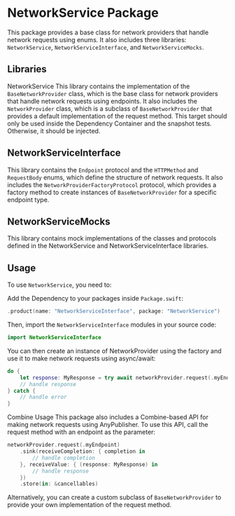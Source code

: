 # NetworkService Package
This package provides a base class for network providers that handle network requests using enums. It also includes three libraries: `NetworkService`, `NetworkServiceInterface`, and `NetworkServiceMocks`.

## Libraries
NetworkService
This library contains the implementation of the `BaseNetworkProvider` class, which is the base class for network providers that handle network requests using endpoints. It also includes the `NetworkProvider` class, which is a subclass of `BaseNetworkProvider` that provides a default implementation of the request method. This target should only be used inside the Dependency Container and the snapshot tests. Otherwise, it should be injected.

## NetworkServiceInterface
This library contains the `Endpoint` protocol and the `HTTPMethod` and `RequestBody` enums, which define the structure of network requests. It also includes the `NetworkProviderFactoryProtocol` protocol, which provides a factory method to create instances of `BaseNetworkProvider` for a specific endpoint type.

## NetworkServiceMocks
This library contains mock implementations of the classes and protocols defined in the NetworkService and NetworkServiceInterface libraries.

## Usage
To use `NetworkService`, you need to:

Add the Dependency to your packages inside `Package.swift`:
```swift
.product(name: "NetworkServiceInterface", package: "NetworkService")
```

Then, import the `NetworkServiceInterface` modules in your source code:
```swift
import NetworkServiceInterface
```
You can then create an instance of NetworkProvider using the factory and use it to make network requests using async/await:

```swift
do {
    let response: MyResponse = try await networkProvider.request(.myEndpoint)
    // handle response
} catch {
    // handle error
}
```


Combine Usage
This package also includes a Combine-based API for making network requests using AnyPublisher. To use this API, call the request method with an endpoint as the parameter:

```swift
networkProvider.request(.myEndpoint)
    .sink(receiveCompletion: { completion in
        // handle completion
    }, receiveValue: { (response: MyResponse) in
        // handle response
    })
    .store(in: &cancellables)
```
Alternatively, you can create a custom subclass of `BaseNetworkProvider` to provide your own implementation of the request method.
